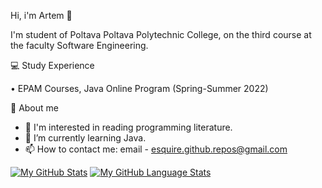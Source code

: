 Hi, i'm Artem 👋

I'm student of Poltava Poltava Polytechnic College, on the third course at the faculty Software Engineering.

💻 Study Experience

• EPAM Courses, Java Online Program (Spring-Summer 2022)

👦 About me

- 👀 I'm interested in reading programming literature.
- 🌱 I’m currently learning Java.
- 📫 How to contact me: email - esquire.github.repos@gmail.com

[![My GitHub Stats](https://github-readme-stats.vercel.app/api/?username=eSquire-qq&count_private=true&theme=tokyonight&showicons=true)]()
[![My GitHub Language Stats](https://github-readme-stats.vercel.app/api/top-langs/?username=eSquire-qq&langs_count=5&theme=tokyonight)]()


<!---
eSquire-qq/eSquire-qq is a ✨ special ✨ repository because its `README.md` (this file) appears on your GitHub profile.
You can click the Preview link to take a look at your changes.
--->
